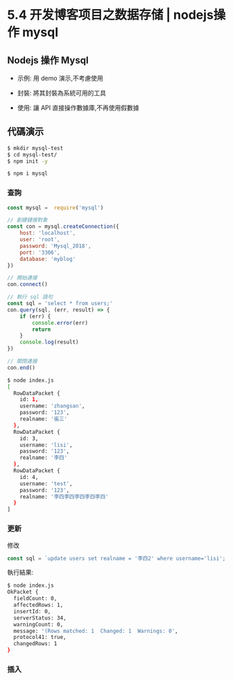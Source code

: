 # 5.4 开发博客项目之数据存储 | nodejs操作 mysql

## Nodejs 操作 Mysql

- 示例: 用 demo 演示,不考慮使用

- 封裝: 將其封裝為系統可用的工具

- 使用: 讓 API 直接操作數據庫,不再使用假數據

## 代碼演示

``` bash
$ mkdir mysql-test
$ cd mysql-test/
$ npm init -y
```

``` bash
$ npm i mysql
```

### 查詢

``` js
const mysql =  require('mysql')

// 創建鏈接對象
const con = mysql.createConnection({
    host: 'localhost',
    user: 'root',
    password: 'Mysql_2018',
    port: '3306',
    database: 'myblog'
})

// 開始連接
con.connect()

// 執行 sql 語句
const sql = 'select * from users;'
con.query(sql, (err, result) => {
    if (err) {
        console.error(err)
        return 
    }
    console.log(result)
})

// 關閉連接
con.end()
```

``` bash
$ node index.js
[
  RowDataPacket {
    id: 1,
    username: 'zhangsan',
    password: '123',
    realname: '張三'
  },
  RowDataPacket {
    id: 3,
    username: 'lisi',
    password: '123',
    realname: '李四'
  },
  RowDataPacket {
    id: 4,
    username: 'test',
    password: '123',
    realname: '李四李四李四李四李四'
  }
]
```

### 更新

修改
``` js
const sql = `update users set realname = '李四2' where username='lisi';`
```

執行結果:

``` bash
$ node index.js
OkPacket {
  fieldCount: 0,
  affectedRows: 1,
  insertId: 0,
  serverStatus: 34,
  warningCount: 0,
  message: '(Rows matched: 1  Changed: 1  Warnings: 0',
  protocol41: true,
  changedRows: 1
}
```

### 插入


